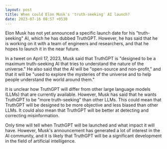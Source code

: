 ```yaml
---
layout: post
title: When could Elon Musk's 'truth-seeking' AI launch?
date: 2023-07-16 08:57 +0530
---
```

Elon Musk has not yet announced a specific launch date for his "truth-seeking" AI, which he has dubbed TruthGPT. However, he has said that he is working on it with a team of engineers and researchers, and that he hopes to launch it in the near future.

In a tweet on April 17, 2023, Musk said that TruthGPT is "designed to be a maximum truth-seeking AI that tries to understand the nature of the universe." He also said that the AI will be "open-source and non-profit," and that it will be "used to explore the mysteries of the universe and to help people understand the world around them."

It is unclear how TruthGPT will differ from other large language models (LLMs) that are currently available. However, Musk has said that he wants TruthGPT to be "more truth-seeking" than other LLMs. This could mean that TruthGPT will be designed to be more objective and less biased than other LLMs. It could also mean that TruthGPT will be better at detecting and correcting misinformation.

Only time will tell when TruthGPT will be launched and what impact it will have. However, Musk's announcement has generated a lot of interest in the AI community, and it is likely that TruthGPT will be a significant development in the field of artificial intelligence.
